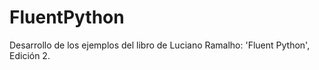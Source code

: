 # FluentPython
Desarrollo de los ejemplos del libro de Luciano Ramalho: 'Fluent Python', Edición 2.
